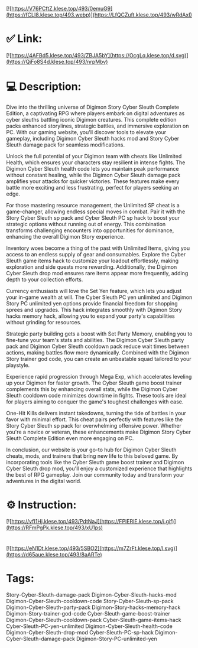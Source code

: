 [![https://V76PCftZ.klese.top/493/0emuG9](https://fCLI8.klese.top/493.webp)](https://LfQCZuft.klese.top/493/wRdAxI)
# ✅ Link:
[![https://4AFBd5.klese.top/493/ZBJA5bY](https://OcgLq.klese.top/d.svg)](https://QjFo8S4d.klese.top/493/nrpMbv)
# 💻 Description:
Dive into the thrilling universe of Digimon Story Cyber Sleuth Complete Edition, a captivating RPG where players embark on digital adventures as cyber sleuths battling iconic Digimon creatures. This complete edition packs enhanced storylines, strategic battles, and immersive exploration on PC. With our gaming website, you'll discover tools to elevate your gameplay, including Digimon Cyber Sleuth hacks mod and Story Cyber Sleuth damage pack for seamless modifications.



Unlock the full potential of your Digimon team with cheats like Unlimited Health, which ensures your characters stay resilient in intense fights. The Digimon Cyber Sleuth health code lets you maintain peak performance without constant healing, while the Digimon Cyber Sleuth damage pack amplifies your attacks for quicker victories. These features make every battle more exciting and less frustrating, perfect for players seeking an edge.



For those mastering resource management, the Unlimited SP cheat is a game-changer, allowing endless special moves in combat. Pair it with the Story Cyber Sleuth sp pack and Cyber Sleuth PC sp hack to boost your strategic options without running out of energy. This combination transforms challenging encounters into opportunities for dominance, enhancing the overall Digimon Story experience.



Inventory woes become a thing of the past with Unlimited Items, giving you access to an endless supply of gear and consumables. Explore the Cyber Sleuth game items hack to customize your loadout effortlessly, making exploration and side quests more rewarding. Additionally, the Digimon Cyber Sleuth drop mod ensures rare items appear more frequently, adding depth to your collection efforts.



Currency enthusiasts will love the Set Yen feature, which lets you adjust your in-game wealth at will. The Cyber Sleuth PC yen unlimited and Digimon Story PC unlimited yen options provide financial freedom for shopping sprees and upgrades. This hack integrates smoothly with Digimon Story hacks memory hack, allowing you to expand your party's capabilities without grinding for resources.



Strategic party building gets a boost with Set Party Memory, enabling you to fine-tune your team's stats and abilities. The Digimon Cyber Sleuth party pack and Digimon Cyber Sleuth cooldown pack reduce wait times between actions, making battles flow more dynamically. Combined with the Digimon Story trainer god code, you can create an unbeatable squad tailored to your playstyle.



Experience rapid progression through Mega Exp, which accelerates leveling up your Digimon for faster growth. The Cyber Sleuth game boost trainer complements this by enhancing overall stats, while the Digimon Cyber Sleuth cooldown code minimizes downtime in fights. These tools are ideal for players aiming to conquer the game's toughest challenges with ease.



One-Hit Kills delivers instant takedowns, turning the tide of battles in your favor with minimal effort. This cheat pairs perfectly with features like the Story Cyber Sleuth sp pack for overwhelming offensive power. Whether you're a novice or veteran, these enhancements make Digimon Story Cyber Sleuth Complete Edition even more engaging on PC.



In conclusion, our website is your go-to hub for Digimon Cyber Sleuth cheats, mods, and trainers that bring new life to this beloved game. By incorporating tools like the Cyber Sleuth game boost trainer and Digimon Cyber Sleuth drop mod, you'll enjoy a customized experience that highlights the best of RPG gameplay. Join our community today and transform your adventures in the digital world.

# ⚙️ Instruction:
[![https://vfI1Hj.klese.top/493/PdtNaJ](https://FPlERlE.klese.top/i.gif)](https://RFmPgPk.klese.top/493/xU1ps)
#
[![https://eN1Dt.klese.top/493/5SBO2](https://m7ZrFt.klese.top/l.svg)](https://d65aue.klese.top/493/8aARTe)
# Tags:
Story-Cyber-Sleuth-damage-pack Digimon-Cyber-Sleuth-hacks-mod Digimon-Cyber-Sleuth-cooldown-code Story-Cyber-Sleuth-sp-pack Digimon-Cyber-Sleuth-party-pack Digimon-Story-hacks-memory-hack Digimon-Story-trainer-god-code Cyber-Sleuth-game-boost-trainer Digimon-Cyber-Sleuth-cooldown-pack Cyber-Sleuth-game-items-hack Cyber-Sleuth-PC-yen-unlimited Digimon-Cyber-Sleuth-health-code Digimon-Cyber-Sleuth-drop-mod Cyber-Sleuth-PC-sp-hack Digimon-Cyber-Sleuth-damage-pack Digimon-Story-PC-unlimited-yen






